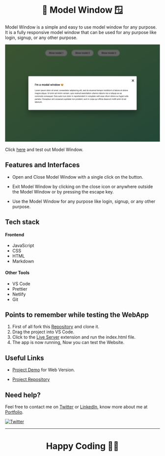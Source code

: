 <h1 align="center">📁 Model Window 🪟</h1>

Model Window is a simple and easy to use model window for any purpose. It is a fully responsive model window that can be used for any purpose like login, signup, or any other purpose.

<p align="center">  
<img src="./images/hero.png"/>  
</p>

Click [here](https://rajeev-modalwindow.netlify.app/) and test out Model Window.

## Features and Interfaces

- Open and Close Model Window with a single click on the button.

- Exit Model Window by clicking on the close icon or anywhere outside the Model Window or by pressing the escape key.

- Use the Model Window for any purpose like login, signup, or any other purpose.

## Tech stack

#### Frontend

- JavaScript
- CSS
- HTML
- Markdown

#### Other Tools

- VS Code
- Prettier
- Netlify
- Git

## Points to remember while testing the WebApp

1. First of all fork this [Repository](https://github.com/beRajeevKumar/Modal-Window.git) and clone it.
2. Drag the project into VS Code.
3. Click to the [Live Server](https://marketplace.visualstudio.com/items?itemName=ritwickdey.LiveServer) extension and run the index.html file.
4. The app is now running, Now you can test the Website.

## Useful Links

- [Project Demo](https://rajeev-modalwindow.netlify.app/) for Web Version.

- [Project Repository](https://github.com/beRajeevKumar/Modal-Window.git)

## Need help?

Feel free to contact me on [Twitter](https://twitter.com/be_rajeevkumar) or [LinkedIn](https://www.linkedin.com/in/berajeevkumar/), know more about me at [Portfolio](https://iamrajeev.me).

[![Twitter](https://img.shields.io/badge/Twitter-follow-blue.svg?logo=twitter&logoColor=white)](https://twitter.com/be_rajeevkumar)

<hr>

<h1 align=center>Happy Coding 👨‍💻</h1>
